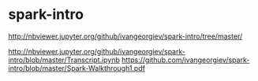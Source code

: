 # spark-intro

http://nbviewer.jupyter.org/github/ivangeorgiev/spark-intro/tree/master/

http://nbviewer.jupyter.org/github/ivangeorgiev/spark-intro/blob/master/Transcript.ipynb
https://github.com/ivangeorgiev/spark-intro/blob/master/Spark-Walkthrough1.pdf

